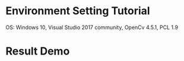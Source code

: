 #  Environment Setting Tutorial
OS: Windows 10, Visual Studio 2017 community, OpenCv 4.5.1, PCL 1.9

#  Result Demo

 
